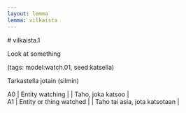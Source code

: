 ```yaml
---
layout: lemma
lemma: vilkaista
---
```


<div class="sense">
# <span class="sensename">vilkaista.1</span>

<span class="description">Look at something</span>

(tags: model:watch.01, seed:katsella)

<span class="description">Tarkastella jotain (silmin)</span>

A0 | Entity watching |   | Taho, joka katsoo |  
A1 | Entity or thing watched |   | Taho tai asia, jota katsotaan |  

</div>

